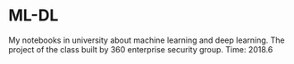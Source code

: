 # ML-DL
My notebooks in university about machine learning and deep learning.
The project of the class built by 360 enterprise security group.
Time: 2018.6
